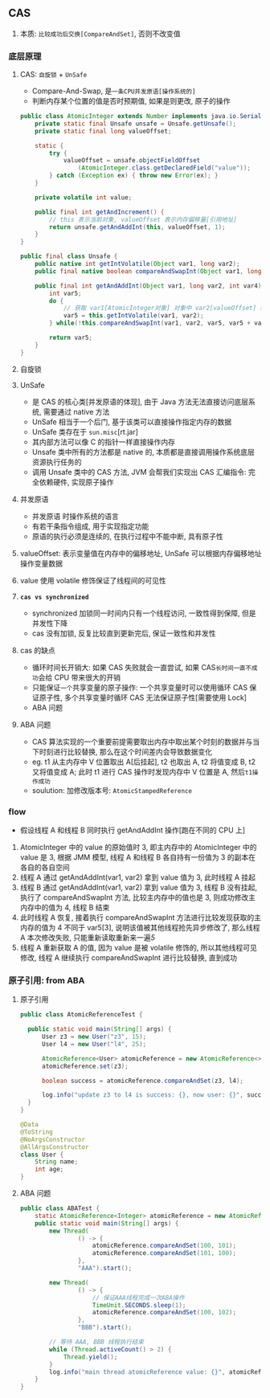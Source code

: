 ## CAS

1. 本质: `比较成功后交换[CompareAndSet]`, 否则不改变值

### 底层原理

1. CAS: `自旋锁` + `UnSafe`

   - Compare-And-Swap, 是`一条CPU并发原语[操作系统的]`
   - 判断内存某个位置的值是否时预期值, 如果是则更改, 原子的操作

   ```java
   public class AtomicInteger extends Number implements java.io.Serializable {
       private static final Unsafe unsafe = Unsafe.getUnsafe();
       private static final long valueOffset;

       static {
           try {
               valueOffset = unsafe.objectFieldOffset
                   (AtomicInteger.class.getDeclaredField("value"));
           } catch (Exception ex) { throw new Error(ex); }
       }

       private volatile int value;

       public final int getAndIncrement() {
           // this 表示当前对象, valueOffset 表示内存偏移量[引用地址]
           return unsafe.getAndAddInt(this, valueOffset, 1);
       }
   }

   public final class Unsafe {
       public native int getIntVolatile(Object var1, long var2);
       public final native boolean compareAndSwapInt(Object var1, long var2, int var4, int var5);

       public final int getAndAddInt(Object var1, long var2, int var4) {
           int var5;
           do {
               // 获取 var1[AtomicInteger对象] 对象中 var2[valueOffset] 地址的值: 从主内存中获取值
               var5 = this.getIntVolatile(var1, var2);
           } while(!this.compareAndSwapInt(var1, var2, var5, var5 + var4)); // compareAndSwapInt 再次获取如果还是 var5, 就修改: 这一步是 os 的并发原语, 具有原子性

           return var5;
       }
   }
   ```

2. 自旋锁
3. UnSafe

   - 是 CAS 的核心类[并发原语的体现], 由于 Java 方法无法直接访问底层系统, 需要通过 native 方法
   - UnSafe 相当于一个后门, 基于该类可以直接操作指定内存的数据
   - UnSafe 类存在于 `sun.misc`[rt.jar]
   - 其内部方法可以像 C 的指针一样直接操作内存
   - Unsafe 类中所有的方法都是 native 的, 本质都是直接调用操作系统底层资源执行任务的
   - 调用 Unsafe 类中的 CAS 方法, JVM 会帮我们实现出 CAS 汇编指令: 完全依赖硬件, 实现原子操作

4. 并发原语

   - 并发原语 时操作系统的语言
   - 有若干条指令组成, 用于实现指定功能
   - 原语的执行必须是连续的, 在执行过程中不能中断, 具有原子性

5. valueOffset: 表示变量值在内存中的偏移地址, UnSafe 可以根据内存偏移地址操作变量数据
6. value 使用 volatile 修饰保证了线程间的可见性
7. **`cas vs synchronized`**

   - synchronized 加锁同一时间内只有一个线程访问, 一致性得到保障, 但是并发性下降
   - cas 没有加锁, 反复比较直到更新完后, 保证一致性和并发性

8. cas 的缺点

   - 循环时间长开销大: 如果 CAS 失败就会一直尝试, 如果 CAS`长时间一直不成功`会给 CPU 带来很大的开销
   - 只能保证`一个`共享变量的原子操作: 一个共享变量时可以使用循环 CAS 保证原子性, 多个共享变量时循环 CAS 无法保证原子性[需要使用 Lock]
   - ABA 问题

9. ABA 问题

   - CAS 算法实现的一个重要前提需要取出内存中取出某个时刻的数据并与当下时刻进行比较替换, 那么在这个时间差内会导致数据变化
   - eg. t1 从主内存中 V 位置取出 A[后挂起], t2 也取出 A, t2 将值变成 B, t2 又将值变成 A; 此时 t1 进行 CAS 操作时发现内存中 V 位置是 A, 然后`t1操作成功`
   - soulution: 加修改版本号: `AtomicStampedReference`

### flow

- 假设线程 A 和线程 B 同时执行 getAndAddInt 操作[跑在不同的 CPU 上]

1. AtomicInteger 中的 value 的原始值时 3, 即主内存中的 AtomicInteger 中的 value 是 3, 根据 JMM 模型, 线程 A 和线程 B 各自持有一份值为 3 的副本在各自的各自空间
2. 线程 A 通过 getAndAddInt(var1, var2) 拿到 value 值为 3, 此时线程 A 挂起
3. 线程 B 通过 getAndAddInt(var1, var2) 拿到 value 值为 3, 线程 B 没有挂起, 执行了 compareAndSwapInt 方法, 比较主内存中的值也是 3, 则成功修改主内存中的值为 4, 线程 B 结束
4. 此时线程 A 恢复, 接着执行 compareAndSwapInt 方法进行比较发现获取的主内存的值为 4 不同于 var5[3], 说明该值被其他线程抢先异步修改了, 那么线程 A 本次修改失败, 只能重新读取重新来一遍*5*
5. 线程 A 重新获取 A 的值, 因为 value 是被 volatile 修饰的, 所以其他线程可见修改, 线程 A 继续执行 compareAndSwapInt 进行比较替换, 直到成功

### 原子引用: from ABA

1. 原子引用

   ```java
   public class AtomicReferenceTest {

     public static void main(String[] args) {
         User z3 = new User("z3", 15);
         User l4 = new User("l4", 25);

         AtomicReference<User> atomicReference = new AtomicReference<>();
         atomicReference.set(z3);

         boolean success = atomicReference.compareAndSet(z3, l4);

         log.info("update z3 to l4 is success: {}, now user: {}", success, atomicReference.get());
     }
   }

   @Data
   @ToString
   @NoArgsConstructor
   @AllArgsConstructor
   class User {
       String name;
       int age;
   }
   ```

2. ABA 问题

   ```java
   public class ABATest {
       static AtomicReference<Integer> atomicReference = new AtomicReference<>(100);
       public static void main(String[] args) {
           new Thread(
                   () -> {
                       atomicReference.compareAndSet(100, 101);
                       atomicReference.compareAndSet(101, 100);
                   },
                   "AAA").start();

           new Thread(
                   () -> {
                       // 保证AAA线程完成一次ABA操作
                       TimeUnit.SECONDS.sleep(1);
                       atomicReference.compareAndSet(100, 102);
                   },
                   "BBB").start();

           // 等待 AAA, BBB 线程执行结束
           while (Thread.activeCount() > 2) {
               Thread.yield();
           }
           log.info("main thread atomicReference value: {}", atomicReference.get());
       }
   }
   ```
